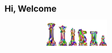 <h1 align="center"> Hi, Welcome </h1>
<p align="right">
  <img width="200" src="chess-2952457.png" alt="cool">
</p>
